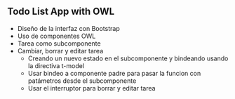 ## Todo List App with OWL

- Diseño de la interfaz con Bootstrap
- Uso de componentes OWL
- Tarea como subcomponente
- Cambiar, borrar y editar tarea
  - Creando un nuevo estado en el subcomponente y bindeando usando la directiva t-model
  - Usar bindeo a componente padre para pasar la funcion con patámetros desde el subcomponente
  - Usar el interruptor para borrar y editar tarea